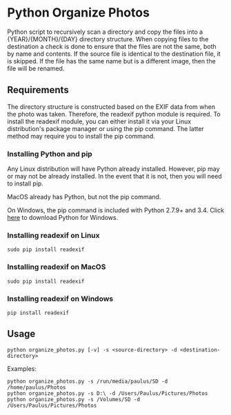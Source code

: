 # Python Organize Photos
Python script to recursively scan a directory and copy the files into a {YEAR}/{MONTH}/{DAY} directory structure. When copying files to the destination a check is done to ensure that the files are not the same, both by name and contents. If the source file is identical to the destination file, it is skipped. If the file has the same name but is a different image, then the file will be renamed.

## Requirements

The directory structure is constructed based on the EXIF data from when the photo was taken. Therefore, the readexif python module is required. To install the readexif module, you can either install it via your Linux distribution's package manager or using the pip command. The latter method may require you to install the pip command.

### Installing Python and pip
Any Linux distribution will have Python already installed. However, pip may or may not be already installed. In the event that it is not, then you will need to install pip.

MacOS already has Python, but not the pip command. 

On Windows, the pip command is included with Python 2.7.9+ and 3.4. Click [here](https://www.python.org/downloads/windows/) to download Python for Windows.

### Installing readexif on Linux
```
sudo pip install readexif
````

### Installing readexif on MacOS
```
sudo pip install readexif
```

### Installing readexif on Windows
```
pip install readexif
```

## Usage
```
python organize_photos.py [-v] -s <source-directory> -d <destination-directory>
```

Examples:
```
python organize_photos.py -s /run/media/paulus/SD -d /home/paulus/Photos
python organize_photos.py -s D:\ -d /Users/Paulus/Pictures/Photos
python organize_photos.py -s /Volumes/SD -d /Users/Paulus/Pictures/Photos
```
